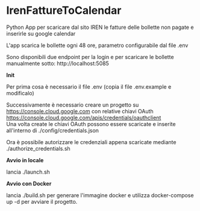 # IrenFattureToCalendar

  Python App per scaricare dal sito IREN le fatture delle bollette non pagate e inserirle su google calendar

  L'app scarica le bollette ogni 48 ore, parametro configurabile dal file .env

  Sono disponibili due endpoint per la login e per scaricare le bollette manualmente sotto:
  http://localhost:5085



**Init**

  Per prima cosa è necessario il file .env (copia il file .env.example e modificalo)

  Successivamente è necessario creare un progetto su https://console.cloud.google.com 
  con relative chiavi OAuth https://console.cloud.google.com/apis/credentials/oauthclient  
  Una volta create le chiavi OAuth possono essere scaricate e inserite all'interno di ./config/credentials.json

  Ora è possibile autorizzare le credenziali appena scaricate mediante ./authorize_credentials.sh



**Avvio in locale**

  lancia ./launch.sh

**Avvio con Docker**

  lancia ./build.sh per generare l'immagine docker e utilizza docker-compose up -d per avviare il progetto.
